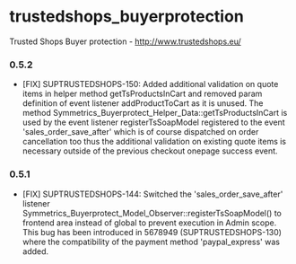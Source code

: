 trustedshops_buyerprotection
============================

Trusted Shops Buyer protection - http://www.trustedshops.eu/


### 0.5.2

* [FIX] SUPTRUSTEDSHOPS-150: Added additional validation on quote items in helper method getTsProductsInCart and removed param definition of event listener addProductToCart as it is unused.
The method Symmetrics_Buyerprotect_Helper_Data::getTsProductsInCart is used by the event listener registerTsSoapModel registered to the event 'sales_order_save_after' which is of course dispatched on order cancellation too thus the additional validation on existing quote items is necessary outside of the previous checkout onepage success event.


### 0.5.1

* [FIX] SUPTRUSTEDSHOPS-144: Switched the 'sales_order_save_after' listener Symmetrics_Buyerprotect_Model_Observer::registerTsSoapModel() to frontend area instead of global to prevent execution in Admin scope. This bug has been introduced in 5678949 (SUPTRUSTEDSHOPS-130) where the compatibility of the payment method 'paypal_express' was added.